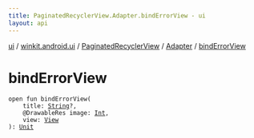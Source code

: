 ```yaml
---
title: PaginatedRecyclerView.Adapter.bindErrorView - ui
layout: api
---
```


<div class='api-docs-breadcrumbs'><a href="../../../index.html">ui</a> / <a href="../../index.html">winkit.android.ui</a> / <a href="../index.html">PaginatedRecyclerView</a> / <a href="index.html">Adapter</a> / <a href="./bind-error-view.html">bindErrorView</a></div>

# bindErrorView

<div class="signature"><code><span class="keyword">open</span> <span class="keyword">fun </span><span class="identifier">bindErrorView</span><span class="symbol">(</span><br/>&nbsp;&nbsp;&nbsp;&nbsp;<span class="parameterName" id="winkit.android.ui.PaginatedRecyclerView.Adapter$bindErrorView(kotlin.String, kotlin.Int, android.view.View)/title">title</span><span class="symbol">:</span>&nbsp;<a href="https://kotlinlang.org/api/latest/jvm/stdlib/kotlin/-string/index.html"><span class="identifier">String</span></a><span class="symbol">?</span><span class="symbol">, </span><br/>&nbsp;&nbsp;&nbsp;&nbsp;<span class="identifier">@DrawableRes</span> <span class="parameterName" id="winkit.android.ui.PaginatedRecyclerView.Adapter$bindErrorView(kotlin.String, kotlin.Int, android.view.View)/image">image</span><span class="symbol">:</span>&nbsp;<a href="https://kotlinlang.org/api/latest/jvm/stdlib/kotlin/-int/index.html"><span class="identifier">Int</span></a><span class="symbol">, </span><br/>&nbsp;&nbsp;&nbsp;&nbsp;<span class="parameterName" id="winkit.android.ui.PaginatedRecyclerView.Adapter$bindErrorView(kotlin.String, kotlin.Int, android.view.View)/view">view</span><span class="symbol">:</span>&nbsp;<a href="https://developer.android.com/reference/android/view/View.html"><span class="identifier">View</span></a><br/><span class="symbol">)</span><span class="symbol">: </span><a href="https://kotlinlang.org/api/latest/jvm/stdlib/kotlin/-unit/index.html"><span class="identifier">Unit</span></a></code></div>
